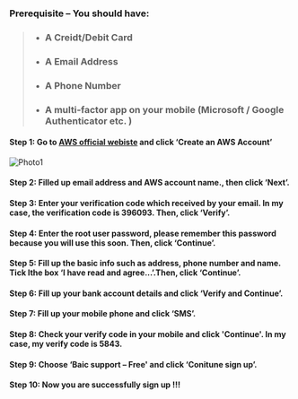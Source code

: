### **Prerequisite – You should have:**   
> * ### **A Creidt/Debit Card**  
> * ### **A Email Address**  
> * ### **A Phone Number**  
> * ### **A multi-factor app on your mobile (Microsoft / Google Authenticator etc. )**  

 

#### Step 1: Go to [AWS official webiste](https://aws.amazon.com/) and click ‘Create an AWS Account’  
![Photo1][1]
#### Step 2: Filled up email address and AWS account name., then click ‘Next’. 
#### Step 3: Enter your verification code which received by your email. In my case, the verification code is 396093. Then, click ‘Verify’.  
#### Step 4: Enter the root user password, please remember this password because you will use this soon. Then, click ‘Continue’.  
#### Step 5: Fill up the basic info such as address, phone number and name. Tick Ithe box ‘I have read and agree...’.Then, click ‘Continue’.  
#### Step 6: Fill up your bank account details and click ‘Verify and Continue’.  
#### Step 7: Fill up your mobile phone and click ‘SMS’.  
#### Step 8: Check your verify code in your mobile and click 'Continue'. In my case, my verify code is 5843.  
#### Step 9: Choose ‘Baic support – Free' and click ‘Conitune sign up’.  
#### Step 10: Now you are successfully sign up !!!  

[1]:(https://github.com/australiaitgroup/Full--Stack-DE-12byTomZ/blob/609359e782d75d2d4dc60dda96bbfe1b362c984b/how%20to%20create%20AWS%201.png)
